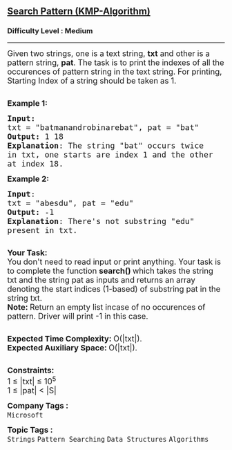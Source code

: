 <h2><a href="https://practice.geeksforgeeks.org/problems/search-pattern0205/1">Search Pattern (KMP-Algorithm)</a></h2><h3>Difficulty Level : Medium</h3><hr><div class="problems_problem_content__Xm_eO"><p><span style="font-size:18px">Given two strings, one is a text string,&nbsp;<strong>txt</strong> and other is a pattern string, <strong>pat</strong>. The task is to print the indexes of all the occurences of pattern&nbsp;string in the text string. For printing, Starting Index of a string should be taken as&nbsp;1.</span></p>

<p><br>
<span style="font-size:18px"><strong>Example 1:</strong></span></p>

<pre><span style="font-size:18px"><strong>Input:</strong>
txt = "batmanandrobinarebat", pat = "bat"
<strong>Output:</strong> 1 18
<strong>Explanation</strong>: The string "bat" occurs twice
in txt, one starts are index 1 and the other
at index 18. </span>
</pre>

<p><span style="font-size:18px"><strong>Example 2:</strong></span></p>

<pre><span style="font-size:18px"><strong>Input</strong>: 
txt = "abesdu", pat = "edu"
<strong>Output:</strong> -1
<strong>Explanation</strong>: There's not substring "edu"
present in txt.</span>
</pre>

<p><br>
<span style="font-size:18px"><strong>Your Task:</strong><br>
You don't need to read input or print anything. Your task is to complete the function&nbsp;<strong>search()&nbsp;</strong>which takes the string txt&nbsp;and the string pat as inputs and returns an array denoting the start indices (1-based)&nbsp;of substring pat in the string txt.&nbsp;<br>
<strong>Note: </strong>Return an empty list incase of no occurences of pattern. Driver will print -1 in this case.</span></p>

<p><br>
<span style="font-size:18px"><strong>Expected Time Complexity:&nbsp;</strong>O(|txt|).<br>
<strong>Expected Auxiliary Space:&nbsp;</strong>O(|txt|).</span></p>

<p><br>
<span style="font-size:18px"><strong>Constraints:</strong><br>
1 ≤ |txt| ≤ 10<sup>5</sup><br>
1 ≤ |pat| &lt; |S|</span></p>
</div><p><span style=font-size:18px><strong>Company Tags : </strong><br><code>Microsoft</code>&nbsp;<br><p><span style=font-size:18px><strong>Topic Tags : </strong><br><code>Strings</code>&nbsp;<code>Pattern Searching</code>&nbsp;<code>Data Structures</code>&nbsp;<code>Algorithms</code>&nbsp;